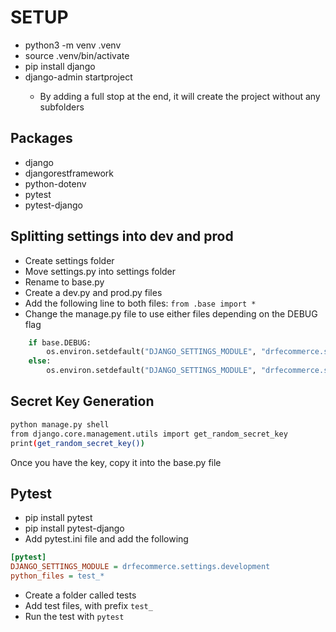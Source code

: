 # SETUP

- python3 -m venv .venv
- source .venv/bin/activate
- pip install django
- django-admin startproject <projectname>
  - By adding a full stop at the end, it will create the project without any subfolders

## Packages

- django
- djangorestframework
- python-dotenv
- pytest
- pytest-django

## Splitting settings into dev and prod

- Create settings folder
- Move settings.py into settings folder
- Rename to base.py
- Create a dev.py and prod.py files
- Add the following line to both files: `from .base import *`
- Change the manage.py file to use either files depending on the DEBUG flag

```python
    if base.DEBUG:
        os.environ.setdefault("DJANGO_SETTINGS_MODULE", "drfecommerce.settings.development")
    else:
        os.environ.setdefault("DJANGO_SETTINGS_MODULE", "drfecommerce.settings.production")
```

## Secret Key Generation

```bash
python manage.py shell
from django.core.management.utils import get_random_secret_key
print(get_random_secret_key())
```

Once you have the key, copy it into the base.py file

## Pytest

- pip install pytest
- pip install pytest-django
- Add pytest.ini file and add the following

```ini
[pytest]
DJANGO_SETTINGS_MODULE = drfecommerce.settings.development
python_files = test_*
```

- Create a folder called tests
- Add test files, with prefix `test_`
- Run the test with `pytest`
